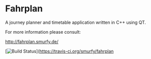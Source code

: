 Fahrplan
========

A journey planner and timetable application written in C++ using QT.

For more information please consult:

http://fahrplan.smurfy.de/

[![Build Status](https://travis-ci.org/smurfy/fahrplan.png)](https://travis-ci.org/smurfy/fahrplan